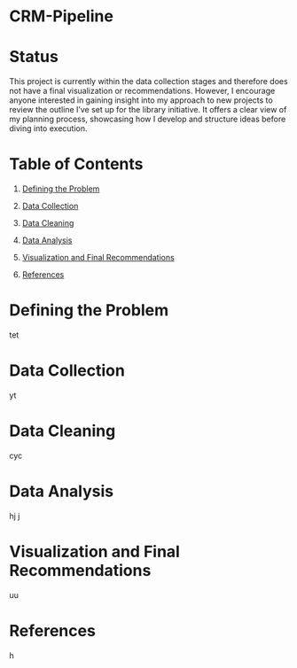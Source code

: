 # CRM-Pipeline
# Status
This project is currently within the data collection stages and therefore does not have a final visualization or recommendations. However, I encourage anyone interested in gaining insight into my approach to new projects to review the outline I’ve set up for the library initiative. It offers a clear view of my planning process, showcasing how I develop and structure ideas before diving into execution. 

# Table of Contents
1. [Defining the Problem](https://github.com/Mchapa817/Animal_Shelter_Analysis_and_Visualization#defining-the-problem)

2. [Data Collection](https://github.com/Mchapa817/Library_Funding_Analysis_and_Visualization#data-collection)
   
3. [Data Cleaning](https://github.com/Mchapa817/Library_Funding_Analysis_and_Visualization#data-cleaning)

4. [Data Analysis](https://github.com/Mchapa817/Library_Funding_Analysis_and_Visualization#data-analysis)
   
6. [Visualization and Final Recommendations](https://github.com/Mchapa817/Library_Funding_Analysis_and_Visualization#visualization-and-final-recommendations)
   
8. [References](https://github.com/Mchapa817/Library_Funding_Analysis_and_Visualization#references)

# Defining the Problem
tet

# Data Collection
yt

# Data Cleaning
cyc

# Data Analysis
hj j

# Visualization and Final Recommendations
uu 

# References 
h 
